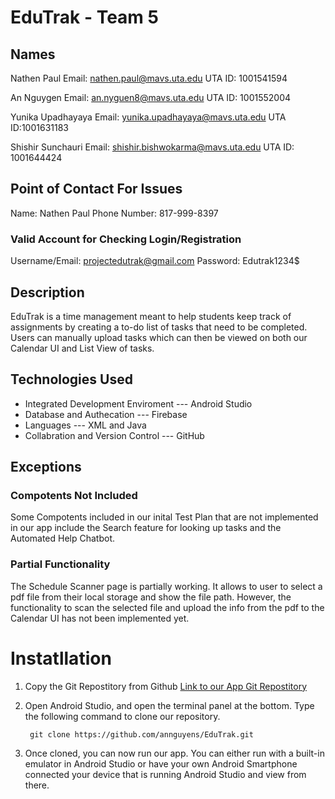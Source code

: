 # EduTrak - Team 5
## Names
Nathen Paul
Email: nathen.paul@mavs.uta.edu
UTA ID: 1001541594

An Nguygen
Email: an.nyguen8@mavs.uta.edu
UTA ID: 1001552004


Yunika Upadhayaya
Email: yunika.upadhayaya@mavs.uta.edu
UTA ID:1001631183

Shishir Sunchauri
Email: shishir.bishwokarma@mavs.uta.edu
UTA ID: 1001644424

## Point of Contact For Issues
Name: Nathen Paul 
Phone Number: 817-999-8397

### Valid Account for Checking Login/Registration
Username/Email: projectedutrak@gmail.com
Password: Edutrak1234$

## Description
EduTrak is a time management meant to help students keep track of assignments by creating a to-do list of tasks that need to be completed. Users can manually upload tasks which can then be viewed on both our Calendar UI and List View of tasks. 

## Technologies Used
- Integrated Development Enviroment --- Android Studio
- Database and Authecation --- Firebase
- Languages --- XML and Java
- Collabration and Version Control --- GitHub

## Exceptions 
### Compotents Not Included
Some Compotents included in our inital Test Plan that are not implemented in our app include the Search feature for looking up tasks and the Automated Help Chatbot. 

### Partial Functionality 
The Schedule Scanner page is partially working. It allows to user to select a pdf file from their local storage and show the file path. However, the functionality to scan the selected file and upload the info from the pdf to the Calendar UI has not been implemented yet. 

# Instatllation

1. Copy the Git Repostitory from Github
   [Link to our App Git Repostitory](https://github.com/annguyens/EduTrak)

2. Open Android Studio, and open the terminal panel at the bottom. 
   Type the following command to clone our repository.
 
   ```
    git clone https://github.com/annguyens/EduTrak.git
   ```
 
3. Once cloned, you can now run our app. You can either run with a built-in emulator in Android Studio or have your own Android Smartphone connected your device that is running Android Studio and view from there. 

















